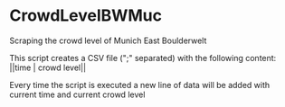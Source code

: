 # CrowdLevelBWMuc
Scraping the crowd level of Munich East Boulderwelt

This script creates a CSV file (";" separated) with the following content:
||time | crowd level||

Every time the script is executed a new line of data will be added with current time and current crowd level

